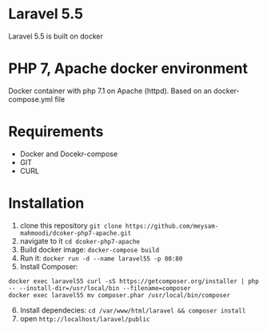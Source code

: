 # Laravel 5.5
Laravel 5.5 is built on docker

# PHP 7, Apache docker environment
Docker container with php 7.1 on Apache (httpd). Based on an docker-compose.yml file

# Requirements
- Docker and Docekr-compose
- GIT
- CURL

# Installation
1. clone this repository `git clone https://github.com/meysam-mahmoodi/dcoker-php7-apache.git`
2. navigate to it `cd dcoker-php7-apache`
3. Build docker image: `docker-compose build`
4. Run it: `docker run -d --name laravel55 -p 80:80`
5. Install Composer: 
```
docker exec laravel55 curl -sS https://getcomposer.org/installer | php -- --install-dir=/usr/local/bin --filename=composer
docker exec laravel55 mv composer.phar /usr/local/bin/composer
```
6. Install dependecies: `cd /var/www/html/laravel && composer install `
6. open `http://localhost/laravel/public`